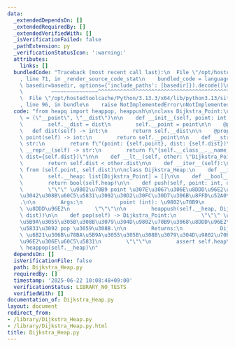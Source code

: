 ```yaml
---
data:
  _extendedDependsOn: []
  _extendedRequiredBy: []
  _extendedVerifiedWith: []
  _isVerificationFailed: false
  _pathExtension: py
  _verificationStatusIcon: ':warning:'
  attributes:
    links: []
  bundledCode: "Traceback (most recent call last):\n  File \"/opt/hostedtoolcache/Python/3.13.3/x64/lib/python3.13/site-packages/onlinejudge_verify/documentation/build.py\"\
    , line 71, in _render_source_code_stat\n    bundled_code = language.bundle(stat.path,\
    \ basedir=basedir, options={'include_paths': [basedir]}).decode()\n          \
    \         ~~~~~~~~~~~~~~~^^^^^^^^^^^^^^^^^^^^^^^^^^^^^^^^^^^^^^^^^^^^^^^^^^^^^^^^^^^^^^^^^^\n\
    \  File \"/opt/hostedtoolcache/Python/3.13.3/x64/lib/python3.13/site-packages/onlinejudge_verify/languages/python.py\"\
    , line 96, in bundle\n    raise NotImplementedError\nNotImplementedError\n"
  code: "from heapq import heappop, heappush\n\nclass Dijkstra_Point:\n    __slots__\
    \ = (\"__point\", \"__dist\")\n\n    def __init__(self, point: int, dist: int):\n\
    \        self.__dist = dist\n        self.__point = point\n\n    @property\n \
    \   def dist(self) -> int:\n        return self.__dist\n\n    @property\n    def\
    \ point(self) -> int:\n        return self.__point\n\n    def __str__(self) ->\
    \ str:\n        return f\"(point: {self.point}, dist: {self.dist})\"\n\n    def\
    \ __repr__(self) -> str:\n        return f\"{self.__class__.__name__}(point={self.point},\
    \ dist={self.dist})\"\n\n    def __lt__(self, other: \"Dijkstra_Point\") -> bool:\n\
    \        return self.dist < other.dist\n\n    def __iter__(self):\n        yield\
    \ from (self.point, self.dist)\n\nclass Dijkstra_Heap:\n    def __init__(self):\n\
    \        self.__heap: list[Dijkstra_Point] = []\n\n    def __bool__(self) -> bool:\n\
    \        return bool(self.heap)\n\n    def push(self, point: int, dist: int):\n\
    \        \"\"\" \u9802\u70B9 point \u307E\u3067\u306E\u8DDD\u96E2\u304C dist \u3067\
    \u3042\u308B\u60C5\u5831\u3092\u30D2\u30FC\u30D7\u306B\u8FFD\u52A0\u3059\u308B\
    .\n\n        Args:\n            point (int): \u9802\u70B9\n            dist (int):\
    \ \u8DDD\u96E2\n        \"\"\"\n\n        heappush(self.__heap, Dijkstra_Point(point,\
    \ dist))\n\n    def pop(self) -> Dijkstra_Point:\n        \"\"\" \u6B21\u306B\u78BA\
    \u5B9A\u3055\u305B\u308B\u3079\u304D\u9802\u70B9\u3068\u8DDD\u96E2\u306E\u60C5\
    \u5831\u3092 pop \u3059\u308B.\n\n        Returns:\n            Dijkstra_Point:\
    \ \u6B21\u306B\u78BA\u5B9A\u3055\u305B\u308B\u3079\u304D\u9802\u70B9\u3068\u8DDD\
    \u96E2\u306E\u60C5\u5831\n        \"\"\"\n        assert self.heap\n        return\
    \ heappop(self.__heap)\n"
  dependsOn: []
  isVerificationFile: false
  path: Dijkstra_Heap.py
  requiredBy: []
  timestamp: '2025-06-22 10:08:48+09:00'
  verificationStatus: LIBRARY_NO_TESTS
  verifiedWith: []
documentation_of: Dijkstra_Heap.py
layout: document
redirect_from:
- /library/Dijkstra_Heap.py
- /library/Dijkstra_Heap.py.html
title: Dijkstra_Heap.py
---
```


